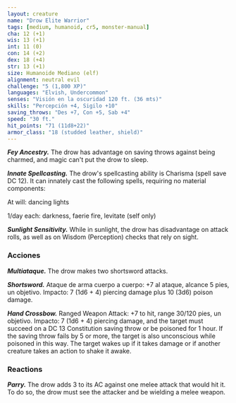 ```yaml
---
layout: creature
name: "Drow Elite Warrior"
tags: [medium, humanoid, cr5, monster-manual]
cha: 12 (+1)
wis: 13 (+1)
int: 11 (0)
con: 14 (+2)
dex: 18 (+4)
str: 13 (+1)
size: Humanoide Mediano (elf)
alignment: neutral evil
challenge: "5 (1,800 XP)"
languages: "Elvish, Undercommon"
senses: "Visión en la oscuridad 120 ft. (36 mts)"
skills: "Percepción +4, Sigilo +10"
saving_throws: "Des +7, Con +5, Sab +4"
speed: "30 ft."
hit_points: "71 (11d8+22)"
armor_class: "18 (studded leather, shield)"
---
```


***Fey Ancestry.*** The drow has advantage on saving throws against being charmed, and magic can't put the drow to sleep.

***Innate Spellcasting.*** The drow's spellcasting ability is Charisma (spell save DC 12). It can innately cast the following spells, requiring no material components:

At will: dancing lights

1/day each: darkness, faerie fire, levitate (self only)

***Sunlight Sensitivity.*** While in sunlight, the drow has disadvantage on attack rolls, as well as on Wisdom (Perception) checks that rely on sight.

### Acciones

***Multiataque.*** The drow makes two shortsword attacks.

***Shortsword.*** Ataque de arma cuerpo a cuerpo: +7 al ataque, alcance 5 pies, un objetivo. Impacto: 7 (1d6 + 4) piercing damage plus 10 (3d6) poison damage.

***Hand Crossbow.*** Ranged Weapon Attack: +7 to hit, range 30/120 pies, un objetivo. Impacto: 7 (1d6 + 4) piercing damage, and the target must succeed on a DC 13 Constitution saving throw or be poisoned for 1 hour. If the saving throw fails by 5 or more, the target is also unconscious while poisoned in this way. The target wakes up if it takes damage or if another creature takes an action to shake it awake.

### Reactions

***Parry.*** The drow adds 3 to its AC against one melee attack that would hit it. To do so, the drow must see the attacker and be wielding a melee weapon.